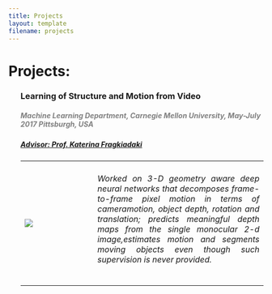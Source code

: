 ```yaml
---
title: Projects
layout: template
filename: projects
--- 
```


# Projects:
<ul style="list-style: none;">
   <li><h3>Learning of Structure and Motion from Video</h3><font color="grey"><h5><i><b> Machine Learning Department, Carnegie Mellon University, May-July 2017 Pittsburgh, USA</b></i></h5></font>
      <a href="https://www.cs.cmu.edu/~katef/"><font color="black"><h5> Advisor: Prof. Katerina Fragkiadaki </a></h5></font>
      <table width="100%" align="center" border="0" cellspacing="0">
          <tr>
            <td width="30%">
            <img src='/images/query.png'>         
            </td>
            <td valign="top" width="70%"> 
              <div style = "text-align: justify"> <h6> Worked on 3-D geometry aware deep neural networks that decomposes frame-to-frame pixel motion in terms of cameramotion, object depth, rotation and translation; predicts meaningful depth maps from the single monocular 2-d image,estimates motion and segments moving objects even though such supervision is never provided.</h6></div>
            </td>
         </tr>
      </table>
   </li>
</ul>
